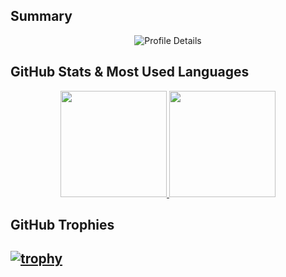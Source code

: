  Summary
---
<div align="center">
  <img src="https://github-profile-summary-cards.vercel.app/api/cards/profile-details?username=takaTWC&theme=dracula" alt="Profile Details" />
</div>

 GitHub Stats & Most Used Languages
---
<div align="center">
  <a href="https://github.com/takaTWC">
    <img height="170px" src="https://github-readme-stats.vercel.app/api?username=takaTWC&count_private=true&show_icons=true&theme=dracula" />
  </a>
  <a href="https://github.com/takaTWC">
    <img height="170px" src="https://github-readme-stats.vercel.app/api/top-langs/?username=takaTWC&layout=compact&theme=dracula" />
  </a>
</div>


 GitHub Trophies
---
[![trophy](https://github-profile-trophy.vercel.app/?username=takaTWC&theme=onedark&column=8)](https://github.com/ryo-ma/github-profile-trophy)
---
